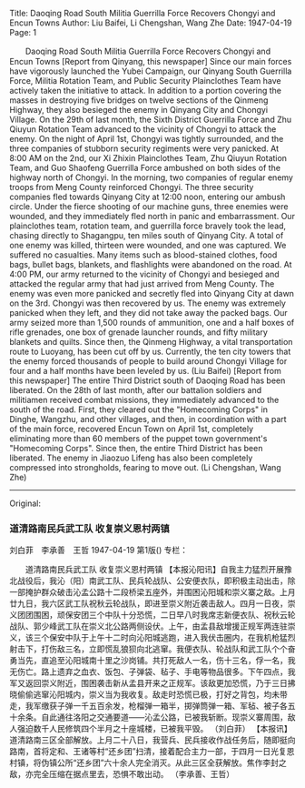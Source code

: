 Title: Daoqing Road South Militia Guerrilla Force Recovers Chongyi and Encun Towns
Author: Liu Baifei, Li Chengshan, Wang Zhe
Date: 1947-04-19
Page: 1

　　Daoqing Road South Militia Guerrilla Force
    Recovers Chongyi and Encun Towns
    [Report from Qinyang, this newspaper] Since our main forces have vigorously launched the Yubei Campaign, our Qinyang South Guerrilla Force, Militia Rotation Team, and Public Security Plainclothes Team have actively taken the initiative to attack. In addition to a portion covering the masses in destroying five bridges on twelve sections of the Qinmeng Highway, they also besieged the enemy in Qinyang City and Chongyi Village. On the 29th of last month, the Sixth District Guerrilla Force and Zhu Qiuyun Rotation Team advanced to the vicinity of Chongyi to attack the enemy. On the night of April 1st, Chongyi was tightly surrounded, and the three companies of stubborn security regiments were very panicked. At 8:00 AM on the 2nd, our Xi Zhixin Plainclothes Team, Zhu Qiuyun Rotation Team, and Guo Shaofeng Guerrilla Force ambushed on both sides of the highway north of Chongyi. In the morning, two companies of regular enemy troops from Meng County reinforced Chongyi. The three security companies fled towards Qinyang City at 12:00 noon, entering our ambush circle. Under the fierce shooting of our machine guns, three enemies were wounded, and they immediately fled north in panic and embarrassment. Our plainclothes team, rotation team, and guerrilla force bravely took the lead, chasing directly to Shagangpu, ten miles south of Qinyang City. A total of one enemy was killed, thirteen were wounded, and one was captured. We suffered no casualties. Many items such as blood-stained clothes, food bags, bullet bags, blankets, and flashlights were abandoned on the road. At 4:00 PM, our army returned to the vicinity of Chongyi and besieged and attacked the regular army that had just arrived from Meng County. The enemy was even more panicked and secretly fled into Qinyang City at dawn on the 3rd. Chongyi was then recovered by us. The enemy was extremely panicked when they left, and they did not take away the packed bags. Our army seized more than 1,500 rounds of ammunition, one and a half boxes of rifle grenades, one box of grenade launcher rounds, and fifty military blankets and quilts. Since then, the Qinmeng Highway, a vital transportation route to Luoyang, has been cut off by us. Currently, the ten city towers that the enemy forced thousands of people to build around Chongyi Village for four and a half months have been leveled by us.
        (Liu Baifei)
    [Report from this newspaper] The entire Third District south of Daoqing Road has been liberated. On the 28th of last month, after our battalion soldiers and militiamen received combat missions, they immediately advanced to the south of the road. First, they cleared out the "Homecoming Corps" in Dinghe, Wangzhu, and other villages, and then, in coordination with a part of the main force, recovered Encun Town on April 1st, completely eliminating more than 60 members of the puppet town government's "Homecoming Corps". Since then, the entire Third District has been liberated. The enemy in Jiaozuo Lifeng has also been completely compressed into strongholds, fearing to move out.
    (Li Chengshan, Wang Zhe)



<hr /> 

Original: 


### 道清路南民兵武工队  收复崇义恩村两镇
刘白菲　李承善　王哲
1947-04-19
第1版()
专栏：

　　道清路南民兵武工队
    收复崇义恩村两镇
    【本报沁阳讯】自我主力猛烈开展豫北战役后，我沁（阳）南武工队、民兵轮战队、公安便衣队，即积极主动出击，除一部掩护群众破击沁孟公路十二段桥梁五座外，并围困沁阳城和崇义寨之敌。上月廿九日，我六区武工队祝秋云轮战队，即进至崇义附近袭击敌人。四月一日夜，崇义团团围困，顽保安团三个中队十分恐慌，二日早八时我席志新便衣队、祝秋云轮战队、郭少峰武工队在崇义北公路两侧设伏。上午，由孟县敌增援正规军两连驻崇义，该三个保安中队于上午十二时向沁阳城逃跑，进入我伏击圈内，在我机枪猛烈射击下，打伤敌三名，立即慌乱狼狈向北逃窜。我便衣队、轮战队和武工队个个奋勇当先，直追至沁阳城南十里之沙岗铺。共打死敌人一名，伤十三名，俘一名，我无伤亡。路上遗弃之血衣、饭包、子弹袋、毡子、手电等物品很多。下午四点，我军又返回崇义附近，围困袭击新从孟县开来之正规军。该敌更加恐慌，乃于三日拂晓偷偷逃窜沁阳城内，崇义当为我收复。敌走时恐慌已极，打好之背包，均未带走，我军缴获子弹一千五百余发，枪榴弹一箱半，掷弹筒弹一箱、军毡、被子各五十余条。自此通往洛阳之交通要道——沁孟公路，已被我斩断。现崇义寨周围，敌人强迫数千人民修筑四个半月之十座城楼，已被我平毁。
        （刘白菲）
    【本报讯】道清路南三区全部解放。上月二十八日，我营兵、民兵接收作战任务后，随即挺向路南，首将定和、王诸等村“还乡团”扫清，接着配合主力一部，于四月一日光复恩村镇，将伪镇公所“还乡团”六十余人完全消灭。从此三区全获解放。焦作李封之敌，亦完全压缩在据点里去，恐惧不敢出动。
    （李承善、王哲）
